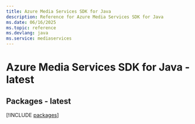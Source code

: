 ```yaml
---
title: Azure Media Services SDK for Java
description: Reference for Azure Media Services SDK for Java
ms.date: 06/16/2025
ms.topic: reference
ms.devlang: java
ms.service: mediaservices
---
```

# Azure Media Services SDK for Java - latest
## Packages - latest
[!INCLUDE [packages](media-services-index.md)]